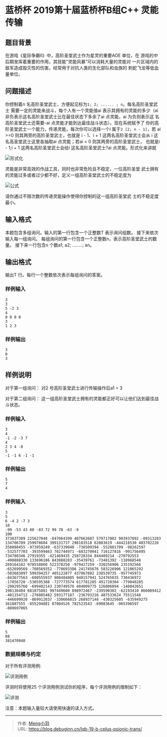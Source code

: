 # 蓝桥杯 2019第十届蓝桥杯B组C++ 灵能传输


## 题目背景

在游戏《星际争霸II》中，高阶圣堂武士作为星灵的重要AOE 单位，在 游戏的中后期发挥着重要的作用，其技能”灵能风暴“可以消耗大量的灵能对 一片区域内的敌军造成毁灭性的伤害。经常用于对抗人类的生化部队和虫族的 刺蛇飞龙等低血量单位。

## 问题描述

你控制着n 名高阶圣堂武士，方便起见标为`1; 2; ...... ; n`。每名高阶圣堂武士 需要一定的灵能来战斗，每个人有一个灵能值ai 表示其拥有的灵能的多少（ai 非负表示这名高阶圣堂武士比在最佳状态下多余了ai 点灵能，ai 为负则表示这 名高阶圣堂武士还需要-ai 点灵能才能到达最佳战斗状态）。现在系统赋予了 你的高阶圣堂武士一个能力，传递灵能，每次你可以选择一个i 属于`2 [2; n - 1]`，若 ai >=0 则其两旁的高阶圣堂武士，也就是 i - 1、i + 1 这两名高阶圣堂武士会从 i 这名高圣堂武士这里各抽取ai 点灵能；若ai < 0 则其两旁的高阶圣堂武士， 也就是i - 1;i + 1 这两名高阶圣堂武士会给i 这名高阶圣堂武士?ai 点灵能。形式化来讲就

![形式化](https://image.debuginn.cn/202303241304141.png)

灵能是非常高效的作战工具，同时也非常危险且不稳定，一位高阶圣堂 武士拥有的灵能过多或者过少都不好，定义一组高阶圣堂武士的不稳定度为

![公式](https://image.debuginn.cn/202303241305171.png)

请你通过不限次数的传递灵能操作使得你控制的这一组高阶圣堂武 士的不稳定度最小。

## 输入格式

本题包含多组询问。输入的第一行包含一个正整数T 表示询问组数。
接下来依次输入每一组询问。
每组询问的第一行包含一个正整数n，表示高阶圣堂武士的数量。
接下来一行包含n 个数a1; a2; ........; an。

## 输出格式

输出T 行。每行一个整数依次表示每组询问的答案。

### 样例输入

```shell
3
3
5 -2 3
4
0 0 0 0
3
1 2 3
```

### 样例输出

```shell
3
0
3
```

## 样例说明

对于第一组询问：
对2 号高阶圣堂武士进行传输操作后a1 = 3

对于第二组询问：
这一组高阶圣堂武士拥有的灵能都正好可以让他们达到最佳战斗状态。

### 样例输入

```shell
3
4
-1 -2 -3 7
4
2 3 4 -8
5
-1 -1 6 -1 -1
```

### 样例输出

```shell
5
7
4
```

### 样例输入

```shell
3
5
6 -4 2 -7 3
10
-99 -53 43 80 -83 72 99 78 -63 -9
100
373837389 225627048 -847064399 487662607 579717002 903937892 -89313283 134706789 259978604 399131737 298183518 62083619 -444218530 403702220 358088455 -973959249 -637339048 -736509394 -552801709 -98262597 -532577703 -393599463 762744971 -683270041 716127816 -991756495 734780346 27919355 -421469435 258728334 844409214 -270792553 -490888330 133696186 843888283 -35439761 -73481392 -118968548 269164182 978558860 522378250 -979427259 -330256906 235192566 -652699569 -708569352 -778693386 241745676 583226906 121065292 -503683097 599394257 405122877 437067802 238539735 -957745973 -843677563 -690555937 908484805 940157941 524765035 730436972 -17856720 -530595388 -727773574 617781285 491720304 -779040285 -298295760 -699402143 230749576 404009775 126806094 -140842651 198136484 681875881 997449600 898972467 -239590302 -62193410 866009412 -401154712 -276085482 593177187 -236793216 487533624 75511548 -446699920 -869912037 -330666015 268937148 -430325605 -635949275 361887555 -855294881 87004526 782523543 -69083645 -965396597 -880697065 
```

### 样例输出

```shell
5
88
381470940
```

### 数据规模与约定

对于所有评测用例:

![评测用例](https://image.debuginn.cn/202303241307949.png)

评测时将使用25 个评测用例测试你的程序，每个评测用例的限制如下：

![评测](https://image.debuginn.cn/202303241308856.png)

注意：本题输入量较大请使用快速的读入方式。

---

> 作者: [Meng小羽](https://www.debuginn.cn)  
> URL: https://blog.debuginn.cn/lqb-19-b-cplus-psionic-trans/  

